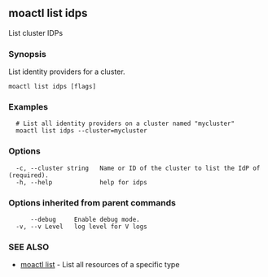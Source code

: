 ## moactl list idps

List cluster IDPs

### Synopsis

List identity providers for a cluster.

```
moactl list idps [flags]
```

### Examples

```
  # List all identity providers on a cluster named "mycluster"
  moactl list idps --cluster=mycluster
```

### Options

```
  -c, --cluster string   Name or ID of the cluster to list the IdP of (required).
  -h, --help             help for idps
```

### Options inherited from parent commands

```
      --debug     Enable debug mode.
  -v, --v Level   log level for V logs
```

### SEE ALSO

* [moactl list](moactl_list.md)	 - List all resources of a specific type

